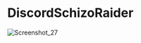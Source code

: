 # DiscordSchizoRaider

![Screenshot_27](https://user-images.githubusercontent.com/108202938/176534554-1c94a3e9-64f3-4ec3-ba6e-04ee8c9dcd1b.png)
